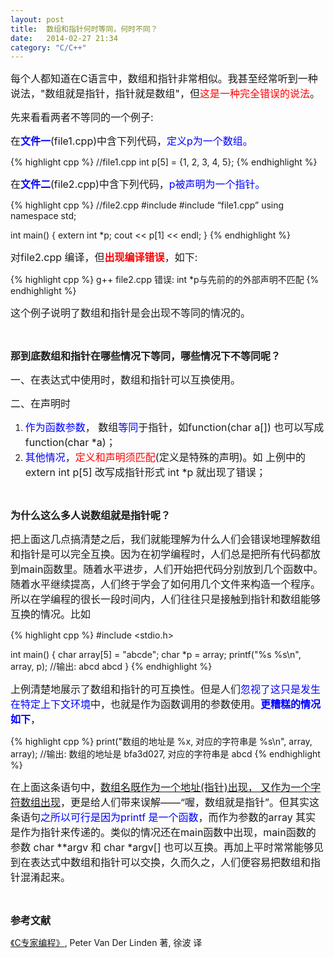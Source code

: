 ```yaml
---
layout: post
title:  数组和指针何时等同，何时不同？
date:   2014-02-27 21:34
category: "C/C++"
---
```


<p><span style="font-size: 16px;">每个人都知道在C语言中，数组和指针非常相似。我甚至经常听到一种说法，"数组就是指针，指针就是数组"，但<span style="color: #ff0000;">这是一种完全错误的说法</span>。</span></p>

<p><span style="font-size: 16px;">先来看看两者不等同的一个例子:</span></p>
<p><span style="font-size: 16px;">在<span style="color: #0000ff;"><strong>文件一</strong></span>(file1.cpp)中含下列代码，<span style="color: #0000ff;">定义p为一个数组。</span></span></p>

{% highlight cpp %}
//file1.cpp
int p[5] = {1, 2, 3, 4, 5};
{% endhighlight %}


<p><span style="font-size: 16px;">在<strong><span style="color: #0000ff;">文件二</span></strong>(file2.cpp)中含下列代码，<span style="color: #0000ff;">p被声明为一个指针。</span></span></p>

{% highlight cpp %}
//file2.cpp
#include <iostream>
#include “file1.cpp”
using namespace std;

int main() {
extern int *p;
cout << p[1] << endl;
}
{% endhighlight %}

<p><span style="font-size: 16px;">对file2.cpp 编译，但<span style="color: #ff0000;"><strong>出现编译错误</strong></span>，如下:</span></p>

{% highlight cpp %}
g++ file2.cpp
错误: int *p与先前的的外部声明不匹配
{% endhighlight %}

<p><span style="font-size: 16px;">这个例子说明了数组和指针是会出现不等同的情况的。</span></p>
<p>&nbsp;</p>
<p><strong><span style="font-size: 16px;">那到底数组和指针在哪些情况下等同，哪些情况下不等同呢？</span></strong></p>
<p><span style="font-size: 16px;">一、在表达式中使用时，数组和指针可以互换使用。</span></p>
<p><span style="font-size: 16px;">二、在声明时</span></p>
<ol>
<li><span style="font-size: 16px;"><span style="color: #0000ff;">作为函数参数</span>， 数组<span style="color: #0000ff;">等同</span>于指针，如function(char a[]) 也可以写成function(char *a)；</span></li>
<li><span style="font-size: 16px;"><span style="color: #0000ff;">其他情况</span>，<span style="color: #ff0000;">定义和声明须匹配</span>(定义是特殊的声明)。如 上例中的 extern int p[5] 改写成指针形式 int *p 就出现了错误；</span></li>
</ol>
<p>&nbsp;</p>
<p><strong><span style="font-size: 16px;">为什么这么多人说数组就是指针呢？</span></strong></p>
<p><span style="font-size: 16px;">把上面这几点搞清楚之后，我们就能理解为什么人们会错误地理解数组和指针是可以完全互换。因为在初学编程时，人们总是把所有代码都放到main函数里。随着水平进步，人们开始把代码分别放到几个函数中。随着水平继续提高，人们终于学会了如何用几个文件来构造一个程序。所以在学编程的很长一段时间内，人们往往只是接触到指针和数组能够互换的情况。比如

{% highlight cpp %}
#include <stdio.h>

int main() {
char array[5] = "abcde";
char *p = array;
printf("%s %s\n", array, p);   //输出: abcd abcd
}
{% endhighlight %}

<p><span style="font-size: 16px;">上例清楚地展示了数组和指针的可互换性。但是人们<span style="color: #0000ff;">忽视了这只是发生在特定上下文环境</span>中，也就是作为函数调用的参数使用。<span style="color: #0000ff;"><strong>更糟糕的情</strong><strong>况</strong><strong>如下</strong></span>，</span></p>

{% highlight cpp %}
print("数组的地址是 %x, 对应的字符串是 %s\n", array, array);
//输出: 数组的地址是 bfa3d027, 对应的字符串是 abcd
{% endhighlight %}

<p><span style="font-size: 16px;">在上面这条语句中，<span style="text-decoration: underline;">数组名既作为一个地址(指针)出现， 又作为一个字符数组出现</span>，更是给人们带来误解&mdash;&mdash;&ldquo;喔，数组就是指针&rdquo;。但其实这条语句<span style="color: #0000ff;">之所以可行是因为printf 是一个函数</span>，而作为参数的array 其实是作为指针来传递的。类似的情况还在main函数中出现，main函数的参数 char **argv 和 char *argv[] 也可以互换。再加上平时常常能够见到在表达式中数组和指针可以交换，久而久之，人们便容易把数组和指针混淆起来。</span></p>
<p>&nbsp;</p>

<p><span style="font-size: 16px;"><strong>参考文献</strong></span></p>
<p><a href="http://book.douban.com/subject/2377310/">《C专家编程》</a>, Peter Van Der Linden 著, 徐波 译</p>
